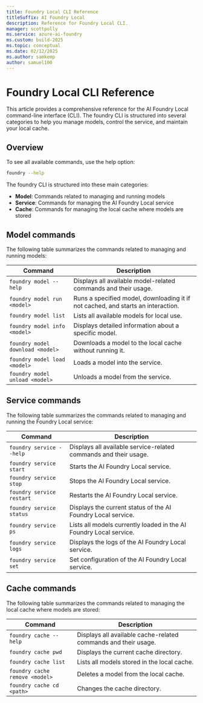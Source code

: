 ```yaml
---
title: Foundry Local CLI Reference
titleSuffix: AI Foundry Local
description: Reference for Foundry Local CLI.
manager: scottpolly
ms.service: azure-ai-foundry
ms.custom: build-2025
ms.topic: conceptual
ms.date: 02/12/2025
ms.author: samkemp
author: samuel100
---
```


# Foundry Local CLI Reference

This article provides a comprehensive reference for the AI Foundry Local command-line interface (CLI). The foundry CLI is structured into several categories to help you manage models, control the service, and maintain your local cache.

## Overview

To see all available commands, use the help option:

```bash
foundry --help
```

The foundry CLI is structured into these main categories:

- **Model**: Commands related to managing and running models
- **Service**: Commands for managing the AI Foundry Local service
- **Cache**: Commands for managing the local cache where models are stored

## Model commands

The following table summarizes the commands related to managing and running models:

| **Command**                      | **Description**                                                                  |
| -------------------------------- | -------------------------------------------------------------------------------- |
| `foundry model --help`           | Displays all available model-related commands and their usage.                   |
| `foundry model run <model>`      | Runs a specified model, downloading it if not cached, and starts an interaction. |
| `foundry model list`             | Lists all available models for local use.                                        |
| `foundry model info <model>`     | Displays detailed information about a specific model.                            |
| `foundry model download <model>` | Downloads a model to the local cache without running it.                         |
| `foundry model load <model>`     | Loads a model into the service.                                                  |
| `foundry model unload <model>`   | Unloads a model from the service.                                                |

## Service commands

The following table summarizes the commands related to managing and running the Foundry Local service:

| **Command**               | **Description**                                                    |
| ------------------------- | ------------------------------------------------------------------ |
| `foundry service --help`  | Displays all available service-related commands and their usage.   |
| `foundry service start`   | Starts the AI Foundry Local service.                               |
| `foundry service stop`    | Stops the AI Foundry Local service.                                |
| `foundry service restart` | Restarts the AI Foundry Local service.                             |
| `foundry service status`  | Displays the current status of the AI Foundry Local service.       |
| `foundry service ps`      | Lists all models currently loaded in the AI Foundry Local service. |
| `foundry service logs`    | Displays the logs of the AI Foundry Local service.                 |
| `foundry service set`     | Set configuration of the AI Foundry Local service.                 |

## Cache commands

The following table summarizes the commands related to managing the local cache where models are stored:

| **Command**                    | **Description**                                                |
| ------------------------------ | -------------------------------------------------------------- |
| `foundry cache --help`         | Displays all available cache-related commands and their usage. |
| `foundry cache pwd`            | Displays the current cache directory.                          |
| `foundry cache list`           | Lists all models stored in the local cache.                    |
| `foundry cache remove <model>` | Deletes a model from the local cache.                          |
| `foundry cache cd <path>`      | Changes the cache directory.                                   |
